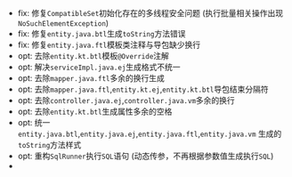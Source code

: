 - fix: 修复`CompatibleSet`初始化存在的多线程安全问题 (执行批量相关操作出现`NoSuchElementException`)
- fix: 修复`entity.java.btl`生成`toString`方法错误
- fix: 修复`entity.java.ftl`模板类注释与导包缺少换行
- opt: 去除`entity.kt.btl`模板`@Override`注解
- opt: 解决`serviceImpl.java.ej`生成格式不统一
- opt: 去除`mapper.java.ftl`多余的换行生成
- opt: 去除`mapper.java.ftl`,`entity.kt.ej`,`entity.kt.btl`导包结束分隔符
- opt: 去除`controller.java.ej`,`controller.java.vm`多余的换行
- opt: 去除`entity.kt.btl`生成属性多余的空格
- opt: 统一`entity.java.btl`,`entity.java.ej`,`entity.java.ftl`,`entity.java.vm` 生成的`toString`方法样式
- opt: 重构`SqlRunner`执行`SQL`语句 (动态传参，不再根据参数值生成执行`SQL`)
-
